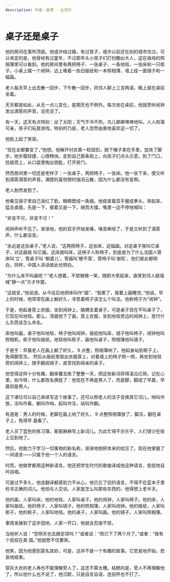```yaml
---
description: 作者：彼德 · 比克尔
---
```


# 桌子还是桌子

他的房间在寓所顶层。他或许结过婚，有过孩子，或许以前还在别的城市住过。可以肯定的是，他曾经有过童年，不过那年头小孩子们打扮酷似大人，这在祖母的照相簿里可以看到。他的房间里有两把椅子、一张桌子、一条地毯、一张床和一只柜子。小桌上摆一个闹钟，边上堆着一些旧报纸和一本照相薄，墙上挂一面镜子和一幅画。

老人每天早上出去散一回步，下午散一回步，同邻人聊上三言两语，晚上就在桌前坐着。

天天都是如此，从无一点儿变化，星期天也不例外。每次坐在桌前，他就旁听闹钟发出滴答的声音，没完没了。

有一天，这天有点特别：出了太阳；天气不冷不热，鸟儿卿卿喳喳地叫，人人和蔼可亲，孩子们玩耍游戏。特别的乃是，老人忽然由衷地喜欢这一切了。

他脸上起了笑容。

“现在全都要变了，”他想。他解开衬衣第一粒钮扣，脱下帽子拿在手里，加快了脚步。他步履轻捷，心情畅快。走到自己那条街上，向孩子们点头示意，到了门口，拾级而上，从口袋里掏出钥匙，打开房门。

然而房间里一切还是老样子：一张桌子，两把椅子，一张床。他一坐下来，便又听到滴答滴答的声音。满腔的喜悦顿时烟消云散，因为什么都没有变啊。

老人勃然发怒了。

他看见镜子里自己涨红了脸，眼睛壁成一条缝。他痉挛着双手握成拳头，举起来，猛击桌面，先是一下，接着又是一下，继而大擂，嘴里一边不停地喊叫：

“非变不可，非变不可！”

闹钟声听不见了。渐渐地，他的双手开始发痛，嗓音嘶哑了，于是又听到了滴答声，什么都没变。

“永远是这张桌子，”老人说，“这两把椅子，这张床，这幅画。对这桌子我叫它桌子，对这画我 叫它画，这床就叫床，这椅子人称椅子，到底是为了什么法国人管床叫‘立’，管桌子叫 ‘橱婆儿’，管画叫‘梗不落’，管椅子叫‘谢死’，他们彼此都明白。同样，中国人讲话彼此也明白。

“为什么床不叫画呢？”老人想着，不禁微微一笑，随即大笑起来，直笑到邻人敲墙喊“静一点”方才作罢。

“这就变，”他说道。从今往后他把床叫作“画”、“我累了，我要上画睡觉，”他说。早上的时候，他常常在画上躺好久，寻思着椅子该怎么个叫法。他称椅子为“闹钟”。

于是，他起身穿上衣服，坐到闹钟上，胳膊支着桌子。可是桌子现在不叫桌子了，它现在叫地毯。那么，清晨他下了画，穿上衣服，坐到地毯旁边的闹钟上，思忖什么东西该怎么命名。

床他叫画，桌子他叫地毯，椅子他叫闹钟，报纸他叫床，镜子他叫椅子，闹钟他叫照相机，柜子他叫报纸，地毯他叫柜子，画他叫桌子，照相簿他叫镜子。

于是乎：早晨老人在画上躺了好久， 9 点整，照相簿响了，他起身站到柜子上，免得脚受冻， 然后从报纸里取出衣服穿上，对着墙上的椅子照一照，再坐到地毯旁的闹钟上，随手翻阅镜子，直至找到母亲的桌子。

他觉得这样十分有趣，翻来覆去练了整整一天，把这些新词背得滚瓜烂熟，记在心里。如今呀，什么都改名换姓了：他现在不再是男人了，而是脚，脚成了早晨，早晨则是男人。

这下诸位可以自己来续写这个故事了，还可以照老人的法子变换其它词儿，响叫作放，冻叫作看，躺叫作响，起叫作冻，站叫作翻。

有道是：男人的时候，老脚在画上响了好久， 9 点整照相簿放了，脚冻，翻在桌子上，免得早 晨看了。

老人买了蓝色的练习簿，密密麻麻写上新词儿。为此忙得不亦乐乎，人们很少在街上见到他了。

然后，他致力于学习一切事物的新名称，渐渐地倒把本来的给忘了。现在他掌握了一间语言——只属于他一个人的语言。

时而，他做梦都用这种新语言。他还把学生时代的歌曲译成他这种语言，低低地自吟自唱。

可是过不多久，他连翻译都感到力不从心，他已忘了旧的语言，不得不在蓝本子里检寻正确的词儿。他怕与人交谈。人家是怎么叫那些东西的，他得想上老半天。

他的画，人家叫床。他的地毯，人家叫桌子。他的闹钟，人家叫椅子。他的床，人家叫报纸。他的椅子，人家叫镜子。他的照相簿，人家叫闹钟。他的报纸，人家叫柜子。他的柜子，人家叫地毯。他的桌子，人家叫画。他的镜子，人家叫照相簿。

事情发展到了这步田地，人家一开口，他就会忍俊不禁。

当他听人说：“您明天也去踢足球吗？”或者说：“雨已下了两个月了。”或者：“我有个叔叔在美 国。”他就憋不住要笑。

他笑，因为他感到莫名其妙。可是，这并不是一个有趣的故事。它悲哀地开始，悲哀地结束。

穿灰大衣的老人再也不能理解旁人了，这还不算太槽。枯糕的是，旁人不再理解他了。所以他什么也不说了，他沉默，只是自言自语，连招呼也不打了。
